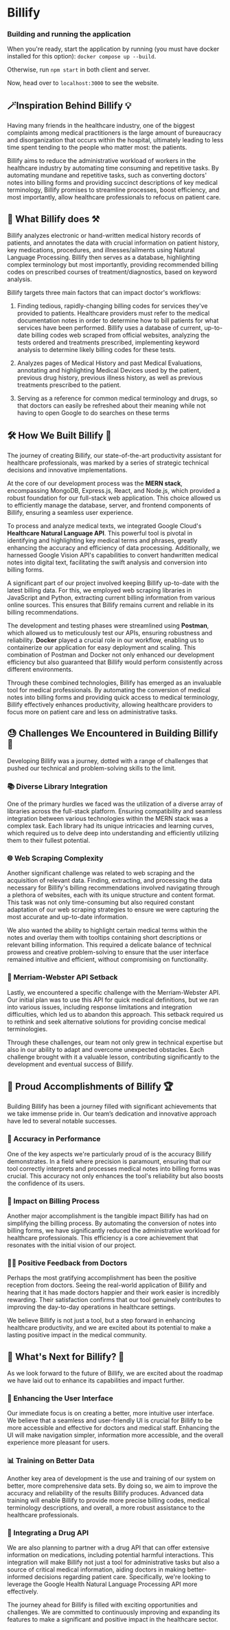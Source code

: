 # Billify

### Building and running the application

When you're ready, start the application by running (you must have docker installed for this option):
`docker compose up --build`.

Otherwise, run `npm start` in both client and server.

Now, head over to `localhost:3000` to see the website. 

## 🪄Inspiration Behind Billify 💡

Having many friends in the healthcare industry, one of the biggest complaints among medical practitioners is the large amount of bureaucracy and disorganization that occurs within the hospital, ultimately leading to less time spent tending to the people who matter most: the patients. 

Billify aims to reduce the administrative workload of workers in the healthcare industry by automating time consuming and repetitive tasks. By automating mundane and repetitive tasks, such as converting doctors' notes into billing forms and providing succinct descriptions of key medical terminology, Billify promises to streamline processes, boost efficiency, and most importantly, allow healthcare professionals to refocus on patient care. 

## 🏥 What Billify does ⚒️

Billify analyzes electronic or hand-written medical history records of patients, and annotates the data with crucial information on patient history, key medications, procedures, and illnesses/ailments using Natural Language Processing. Billify then serves as a database, highlighting complex terminology but most importantly, providing recommended billing codes on prescribed courses of treatment/diagnostics, based on keyword analysis. 

Billify targets three main factors that can impact doctor's workflows: 

1. Finding tedious, rapidly-changing billing codes for services they've provided to patients. Healthcare providers must refer to the medical documentation notes in order to determine how to bill patients for what services have been performed. Billify uses a database of current, up-to-date billing codes web scraped from official websites, analyzing the tests ordered and treatments prescribed, implementing keyword analysis to determine likely billing codes for these tests.

2. Analyzes pages of Medical History and past Medical Evaluations, annotating and highlighting Medical Devices used by the patient, previous drug history, previous illness history, as well as previous treatments prescribed to the patient.

3. Serving as a reference for common medical terminology and drugs, so that doctors can easily be refreshed about their meaning while not having to open Google to do searches on these terms

## 🛠️ How We Built Billify 🚀

The journey of creating Billify, our state-of-the-art productivity assistant for healthcare professionals, was marked by a series of strategic technical decisions and innovative implementations.

At the core of our development process was the **MERN stack**, encompassing MongoDB, Express.js, React, and Node.js, which provided a robust foundation for our full-stack web application. This choice allowed us to efficiently manage the database, server, and frontend components of Billify, ensuring a seamless user experience.

To process and analyze medical texts, we integrated Google Cloud's **Healthcare Natural Language API**. This powerful tool is pivotal in identifying and highlighting key medical terms and phrases, greatly enhancing the accuracy and efficiency of data processing. Additionally, we harnessed Google Vision API's capabilities to convert handwritten medical notes into digital text, facilitating the swift analysis and conversion into billing forms.

A significant part of our project involved keeping Billify up-to-date with the latest billing data. For this, we employed web scraping libraries in JavaScript and Python, extracting current billing information from various online sources. This ensures that Billify remains current and reliable in its billing recommendations.

The development and testing phases were streamlined using **Postman**, which allowed us to meticulously test our APIs, ensuring robustness and reliability. **Docker** played a crucial role in our workflow, enabling us to containerize our application for easy deployment and scaling. This combination of Postman and Docker not only enhanced our development efficiency but also guaranteed that Billify would perform consistently across different environments.

Through these combined technologies, Billify has emerged as an invaluable tool for medical professionals. By automating the conversion of medical notes into billing forms and providing quick access to medical terminology, Billify effectively enhances productivity, allowing healthcare providers to focus more on patient care and less on administrative tasks.

## 😓 Challenges We Encountered in Building Billify 🚧

Developing Billify was a journey, dotted with a range of challenges that pushed our technical and problem-solving skills to the limit.

### 📚 Diverse Library Integration

One of the primary hurdles we faced was the utilization of a diverse array of libraries across the full-stack platform. Ensuring compatibility and seamless integration between various technologies within the MERN stack was a complex task. Each library had its unique intricacies and learning curves, which required us to delve deep into understanding and efficiently utilizing them to their fullest potential.

### 🌐 Web Scraping Complexity

Another significant challenge was related to web scraping and the acquisition of relevant data. Finding, extracting, and processing the data necessary for Billify's billing recommendations involved navigating through a plethora of websites, each with its unique structure and content format. This task was not only time-consuming but also required constant adaptation of our web scraping strategies to ensure we were capturing the most accurate and up-to-date information.

We also wanted the ability to highlight certain medical terms within the notes and overlay them with tooltips containing short descriptions or relevant billing information. This required a delicate balance of technical prowess and creative problem-solving to ensure that the user interface remained intuitive and efficient, without compromising on functionality.

### 🚫 Merriam-Webster API Setback

Lastly, we encountered a specific challenge with the Merriam-Webster API. Our initial plan was to use this API for quick medical definitions, but we ran into various issues, including response limitations and integration difficulties, which led us to abandon this approach. This setback required us to rethink and seek alternative solutions for providing concise medical terminologies.

Through these challenges, our team not only grew in technical expertise but also in our ability to adapt and overcome unexpected obstacles. Each challenge brought with it a valuable lesson, contributing significantly to the development and eventual success of Billify.

## 🌟 Proud Accomplishments of Billify 🏆

Building Billify has been a journey filled with significant achievements that we take immense pride in. Our team’s dedication and innovative approach have led to several notable successes.

### 🎯 Accuracy in Performance
One of the key aspects we're particularly proud of is the accuracy Billify demonstrates. In a field where precision is paramount, ensuring that our tool correctly interprets and processes medical notes into billing forms was crucial. This accuracy not only enhances the tool's reliability but also boosts the confidence of its users.

### 💼 Impact on Billing Process
Another major accomplishment is the tangible impact Billify has had on simplifying the billing process. By automating the conversion of notes into billing forms, we have significantly reduced the administrative workload for healthcare professionals. This efficiency is a core achievement that resonates with the initial vision of our project.

### 👨‍⚕️ Positive Feedback from Doctors
Perhaps the most gratifying accomplishment has been the positive reception from doctors. Seeing the real-world application of Billify and hearing that it has made doctors happier and their work easier is incredibly rewarding. Their satisfaction confirms that our tool genuinely contributes to improving the day-to-day operations in healthcare settings.

We believe Billify is not just a tool, but a step forward in enhancing healthcare productivity, and we are excited about its potential to make a lasting positive impact in the medical community.

## 🚀 What's Next for Billify? 🌟

As we look forward to the future of Billify, we are excited about the roadmap we have laid out to enhance its capabilities and impact further.

### 🎨 Enhancing the User Interface
Our immediate focus is on creating a better, more intuitive user interface. We believe that a seamless and user-friendly UI is crucial for Billify to be more accessible and effective for doctors and medical staff. Enhancing the UI will make navigation simpler, information more accessible, and the overall experience more pleasant for users.

### 📊 Training on Better Data
Another key area of development is the use and training of our system on better, more comprehensive data sets. By doing so, we aim to improve the accuracy and reliability of the results Billify produces. Advanced data training will enable Billify to provide more precise billing codes, medical terminology descriptions, and overall, a more robust assistance to the healthcare professionals.

### 💊 Integrating a Drug API
We are also planning to partner with a drug API that can offer extensive information on medications, including potential harmful interactions. This integration will make Billify not just a tool for administrative tasks but also a source of critical medical information, aiding doctors in making better-informed decisions regarding patient care. Specifically, we're looking to leverage the Google Health Natural Language Processing API more effectively.

The journey ahead for Billify is filled with exciting opportunities and challenges. We are committed to continuously improving and expanding its features to make a significant and positive impact in the healthcare sector.